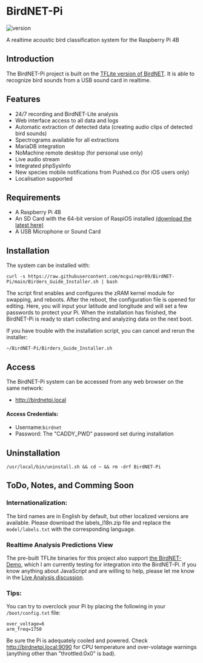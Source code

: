 # BirdNET-Pi
![version](https://img.shields.io/badge/version-0.2-orange)

A realtime acoustic bird classification system for the Raspberry Pi 4B

## Introduction
The BirdNET-Pi project is built on the [TFLite version of BirdNET](https://github.com/kahst/BirdNET-Lite). It is able to recognize bird sounds from a USB sound card in realtime. 

## Features
* 24/7 recording and BirdNET-Lite analysis
* Web interface access to all data and logs
* Automatic extraction of detected data (creating audio clips of detected bird sounds)
* Spectrograms available for all extractions
* MariaDB integration
* NoMachine remote desktop (for personal use only)
* Live audio stream
* Integrated phpSysInfo
* New species mobile notifications from Pushed.co (for iOS users only)
* Localisation supported

## Requirements
* A Raspberry Pi 4B
* An SD Card with the 64-bit version of RaspiOS installed [(download the latest here)](https://downloads.raspberrypi.org/raspios_arm64/images/)
* A USB Microphone or Sound Card

## Installation
The system can be installed with:
```
curl -s https://raw.githubusercontent.com/mcguirepr89/BirdNET-Pi/main/Birders_Guide_Installer.sh | bash
```

The script first enables and configures the zRAM kernel module for swapping, and reboots. 
After the reboot, the configuration file is opened for editing. Here, you will input your latitude and longitude and will set a few passwords to protect your Pi. When the installation has finished, the BirdNET-Pi is ready to start collecting and analyzing data on the next boot. 

If you have trouble with the installation script, you can cancel and rerun the installer:
```
~/BirdNET-Pi/Birders_Guide_Installer.sh
```

## Access
The BirdNET-Pi system can be accessed from any web browser on the same network:
- http://birdnetpi.local

#### Access Credentials:
- Username:`birdnet`
- Password: The "CADDY_PWD" password set during installation 

## Uninstallation
```
/usr/local/bin/uninstall.sh && cd ~ && rm -drf BirdNET-Pi
```

## ToDo, Notes, and Comming Soon 

### Internationalization:
The bird names are in English by default, but other localized versions are available. Please download the labels_l18n.zip file and replace the `model/labels.txt` with the corresponding language.

### Realtime Analysis Predictions View
The pre-built TFLite binaries for this project also support [the BirdNET-Demo](https://github.com/kahst/BirdNET-Demo), which I am currently testing for integration into the BirdNET-Pi. If you know anything about JavaScript and are willing to help, please let me know in the [Live Analysis discussion](https://github.com/mcguirepr89/BirdNET-Pi/discussions/24).

### Tips:
You can try to overclock your Pi by placing the following in your `/boot/config.txt` file:

```
over_voltage=6
arm_freq=1750
```
Be sure the Pi is adequately cooled and powered. Check http://birdnetpi.local:9090 for CPU temperature and over-volatage warnings (anything other than "throttled:0x0" is bad).
